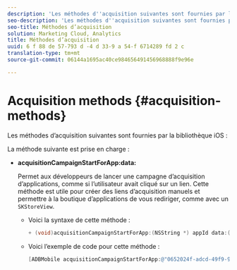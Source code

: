 ```yaml
---
description: 'Les méthodes d''acquisition suivantes sont fournies par la bibliothèque ios '
seo-description: 'Les méthodes d''acquisition suivantes sont fournies par la bibliothèque ios '
seo-title: Méthodes d’acquisition
solution: Marketing Cloud, Analytics
title: Méthodes d’acquisition
uuid: 6 f 88 de 57-793 d -4 d 33-9 a 54-f 6714289 fd 2 c
translation-type: tm+mt
source-git-commit: 06144a1695ac40ce984656491456968888f9e96e

---
```



# Acquisition methods {#acquisition-methods}

Les méthodes d’acquisition suivantes sont fournies par la bibliothèque iOS :

La méthode suivante est prise en charge :

* **acquisitionCampaignStartForApp:data:**

   Permet aux développeurs de lancer une campagne d’acquisition d’applications, comme si l’utilisateur avait cliqué sur un lien. Cette méthode est utile pour créer des liens d’acquisition manuels et permettre à la boutique d’applications de vous rediriger, comme avec un `SKStoreView`.

   * Voici la syntaxe de cette méthode :

      ```objective-c
      + (void)acquisitionCampaignStartForApp:(NSString *) appId data:(NSDictionary *)data; 
      ```

   * Voici l’exemple de code pour cette méthode :

      ```objective-c
      [ADBMobile acquisitionCampaignStartForApp:@"0652024f-adcd-49f9-9bd7-2552a4564d2f" data:@{@"custom.key":@"value"}]; 
      ```


